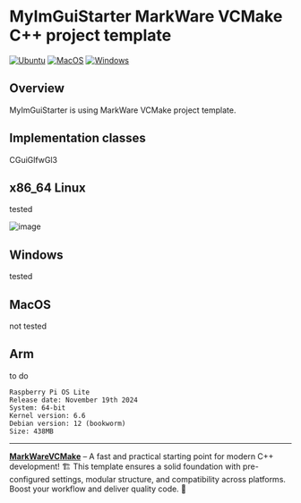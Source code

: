 # MyImGuiStarter MarkWare VCMake C++ project template

[![Ubuntu](https://github.com/tomasmark79/MWImGuiStarter/actions/workflows/ubuntu.yml/badge.svg)](https://github.com/tomasmark79/MWImGuiStarter/actions/workflows/ubuntu.yml)
[![MacOS](https://github.com/tomasmark79/MWImGuiStarter/actions/workflows/macos.yml/badge.svg)](https://github.com/tomasmark79/MWImGuiStarter/actions/workflows/macos.yml)
[![Windows](https://github.com/tomasmark79/MWImGuiStarter/actions/workflows/windows.yml/badge.svg)](https://github.com/tomasmark79/MWImGuiStarter/actions/workflows/windows.yml)  

## Overview

MyImGuiStarter is using MarkWare VCMake project template.  

## Implementation classes

CGuiGlfwGl3

## x86_64 Linux

tested

![image](https://github.com/user-attachments/assets/1aa21ce0-8cb9-458a-9c64-c780c80b109e)


## Windows

tested

## MacOS

not tested

## Arm

to do

```
Raspberry Pi OS Lite
Release date: November 19th 2024
System: 64-bit
Kernel version: 6.6
Debian version: 12 (bookworm)
Size: 438MB
```

---

**[MarkWareVCMake](https://github.com/tomasmark79/MarkWareVCMake)** – A fast and practical starting point for modern C++ development! 🏗️ This template ensures a solid foundation with pre-configured settings, modular structure, and compatibility across platforms. Boost your workflow and deliver quality code. 🌈


